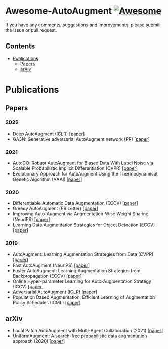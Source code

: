# Awesome-AutoAugment [![Awesome](https://awesome.re/badge.svg)](https://awesome.re)

If you have any comments, suggestions and improvements, please submit the issue or pull request.

## Contents
* [Publications](#publications)
  * [Papers](#papers)
  * [arXiv](#arxiv)

# Publications
## Papers
### 2022
* Deep AutoAugment (ICLR) [[paper](https://arxiv.org/abs/2203.06172)]
* GA3N: Generative adversarial AutoAugment network (PR) [[paper](https://www.sciencedirect.com/science/article/pii/S0031320322001182)]

### 2021
* AutoDO: Robust AutoAugment for Biased Data With Label Noise via Scalable Probabilistic Implicit Differentiation (CVPR) [[paper](https://openaccess.thecvf.com/content/CVPR2021/html/Gudovskiy_AutoDO_Robust_AutoAugment_for_Biased_Data_With_Label_Noise_via_CVPR_2021_paper.html)]
* Evolutionary Approach for AutoAugment Using the Thermodynamical Genetic Algorithm (AAAI) [[paper](https://www.aaai.org/AAAI21Papers/AAAI-4767.TerauchiA.pdf)]

### 2020
* Differentiable Automatic Data Augmentation (ECCV) [[paper](https://link.springer.com/chapter/10.1007/978-3-030-58542-6_35)]
* Greedy AutoAugment (PR Letter) [[paper](https://www.sciencedirect.com/science/article/pii/S0167865520303305)]
* Improving Auto-Augment via Augmentation-Wise Weight Sharing (NeurlPS) [[paper](https://proceedings.neurips.cc/paper/2020/hash/dc49dfebb0b00fd44aeff5c60cc1f825-Abstract.html)]
* Learning Data Augmentation Strategies for Object Detection (ECCV) [[paper](https://link.springer.com/chapter/10.1007/978-3-030-58583-9_34)]

### 2019
* AutoAugment: Learning Augmentation Strategies from Data (CVPR) [[paper](https://openaccess.thecvf.com/content_CVPR_2019/html/Cubuk_AutoAugment_Learning_Augmentation_Strategies_From_Data_CVPR_2019_paper.html)]
* Fast AutoAugment (NeurlPS) [[paper](https://proceedings.neurips.cc/paper/2019/hash/6add07cf50424b14fdf649da87843d01-Abstract.html)]
* Faster AutoAugment: Learning Augmentation Strategies from Backpropagation (ECCV) [[paper](https://link.springer.com/chapter/10.1007/978-3-030-58595-2_1)]
* Online Hyper-parameter Learning for Auto-Augmentation Strategy (ICCV) [[paper](https://openaccess.thecvf.com/content_ICCV_2019/html/Lin_Online_Hyper-Parameter_Learning_for_Auto-Augmentation_Strategy_ICCV_2019_paper.html)]
* Adversarial AutoAugment (ICLR) [[paper](https://arxiv.org/abs/1912.11188)]
* Population Based Augmentation: Efficient Learning of Augmentation Policy Schedules (ICML) [[paper](https://proceedings.mlr.press/v97/ho19b.html)]

## arXiv
* Local Patch AutoAugment with Multi-Agent Collaboration (2021) [[paper](https://arxiv.org/abs/2103.11099)]
* UniformAugment: A search-free probabilistic data augmentation approach (2020) [[paper](https://arxiv.org/abs/2003.14348)]
